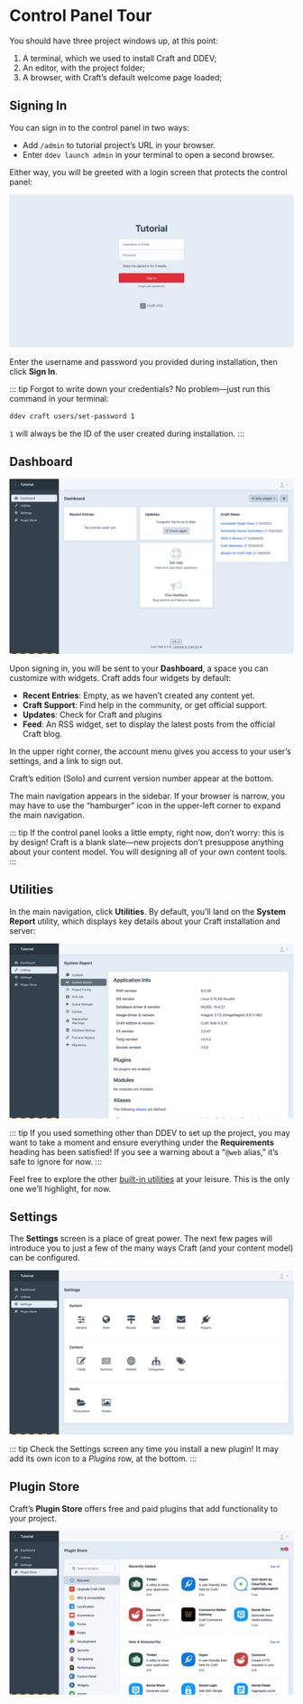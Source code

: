 # Control Panel Tour

You should have three project windows up, at this point:

1. A terminal, which we used to install Craft and DDEV;
1. An editor, with the project folder;
1. A browser, with Craft’s default welcome page loaded;

## Signing In

You can sign in to the control panel in two ways:

- Add `/admin` to tutorial project’s URL in your browser.
- Enter `ddev launch admin` in your terminal to open a second browser.

Either way, you will be greeted with a login screen that protects the control panel:

<BrowserShot url="https://tutorial.ddev.site/admin/login" :link="false" caption="Craft’s login screen.">
<img src="../images/login.png" alt="Screenshot of Craft’s login screen" />
</BrowserShot>

Enter the username and password you provided during installation, then click **Sign In**.

::: tip
Forgot to write down your credentials? No problem—just run this command in your terminal:

```sh
ddev craft users/set-password 1
```

`1` will always be the ID of the user created during installation.
:::

## Dashboard

<BrowserShot
    url="https://tutorial.ddev.site/admin/dashboard"
    id="dashboard"
    :poi="{
        widgets: [35, 40],
        account: [93, 2],
        edition: [65, 90],
        navigation: [13, 20],
    }"
    :link="false"
    caption="The control panel without any content.">
<img src="../images/empty-control-panel.png" alt="Screenshot of the Craft CMS control panel Dashboard" />
</BrowserShot>

Upon signing in, you will be sent to your **Dashboard**, a space you can customize with <Poi label="1" id="widgets" target="dashboard" /> widgets. Craft adds four widgets by default:

- **Recent Entries**: Empty, as we haven’t created any content yet.
- **Craft Support**: Find help in the community, or get official support.
- **Updates**: Check for Craft and plugins
- **Feed**: An RSS widget, set to display the latest posts from the official Craft blog.

In the upper right corner, the account menu <Poi label="2" id="account" target="dashboard" /> gives you access to your user’s settings, and a link to sign out.

Craft’s edition (Solo) and current version number <Poi label="3" id="edition" target="dashboard" /> appear at the bottom.

The main navigation <Poi label="4" id="navigation" target="dashboard" /> appears in the sidebar. If your browser is narrow, you may have to use the “hamburger” icon in the upper-left corner to expand the main navigation.

::: tip
If the control panel looks a little empty, right now, don’t worry: this is by design! Craft is a blank slate—new projects don’t presuppose anything about your content model. You will designing all of your own content tools.
:::

## Utilities

In the main navigation, click **Utilities**. By default, you’ll land on the **System Report** utility, which displays key details about your Craft installation and server:

<BrowserShot url="https://tutorial.ddev.site/admin/utilities/system-report" :link="false" caption="The System Report utility lists important details about your installation.">
<img src="../images/utilities.png" alt="Screenshot of the Craft CMS utilities section" />
</BrowserShot>

::: tip
If you used something other than DDEV to set up the project, you may want to take a moment and ensure everything under the **Requirements** heading has been satisfied! If you see a warning about a “`@web` alias,” it’s safe to ignore for now.
:::

Feel free to explore the other [built-in utilities](/4.x/control-panel.md#utilities) at your leisure. This is the only one we’ll highlight, for now.

## Settings

The **Settings** screen is a place of great power. The next few pages will introduce you to just a few of the many ways Craft (and your content model) can be configured.

<BrowserShot url="https://tutorial.ddev.site/admin/settings" :link="false" caption="Craft’s settings screen.">
<img src="../images/settings.png" alt="A grid of icons and labels for Craft’s settings groups." />
</BrowserShot>

::: tip
Check the Settings screen any time you install a new plugin! It may add its own icon to a _Plugins_ row, at the bottom.
:::

## Plugin Store

Craft’s **Plugin Store** offers free and paid plugins that add functionality to your project.

<BrowserShot url="https://tutorial.ddev.site/admin/plugin-store" :link="false" caption="The Craft CMS Plugin Store.">
<img src="../images/plugin-store.png" alt="Screenshot of Craft’s Plugin Store, viewed from the control panel" />
</BrowserShot>
